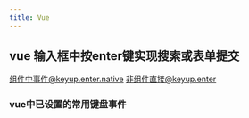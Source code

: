 ```yaml
--- 
title: Vue
---
```


## vue 输入框中按enter键实现搜索或表单提交

组件中事件@keyup.enter.native
非组件直接@keyup.enter

### vue中已设置的常用键盘事件

<!-- ![avatar]() -->

<!--  -->